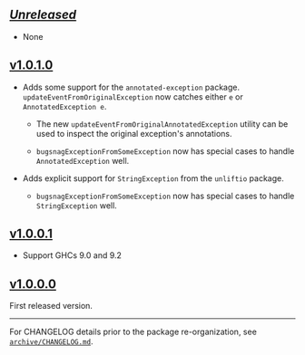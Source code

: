 ## [_Unreleased_](https://github.com/pbrisbin/bugsnag-haskell/compare/bugsnag-v1.1.0.0...main)

- None

## [v1.0.1.0](https://github.com/pbrisbin/bugsnag-haskell/compare/bugsnag-v1.0.0.0...bugsnag-v1.1.0.0)

- Adds some support for the `annotated-exception` package.
  `updateEventFromOriginalException` now catches either `e` or `AnnotatedException e`.

  - The new `updateEventFromOriginalAnnotatedException` utility can be used to inspect
    the original exception's annotations.

  - `bugsnagExceptionFromSomeException` now has special cases to handle
    `AnnotatedException` well.

- Adds explicit support for `StringException` from the `unliftio` package.

  - `bugsnagExceptionFromSomeException` now has special cases to handle
    `StringException` well.

## [v1.0.0.1](https://github.com/pbrisbin/bugsnag-haskell/compare/bugsnag-v1.0.0.0...bugsnag-v1.0.0.1)

- Support GHCs 9.0 and 9.2

## [v1.0.0.0](https://github.com/pbrisbin/bugsnag-haskell/tree/bugsnag-v1.0.0.0)

First released version.

---

For CHANGELOG details prior to the package re-organization, see
[`archive/CHANGELOG.md`](../archive/CHANGELOG.md).
